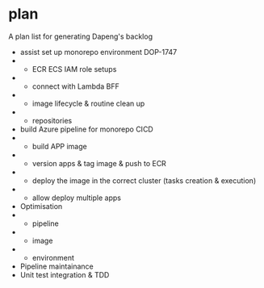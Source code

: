 # plan
A plan list for generating Dapeng's backlog

- assist set up monorepo environment DOP-1747
- - ECR ECS IAM role setups 
- - connect with Lambda BFF
- - image lifecycle & routine clean up
- - repositories
- build Azure pipeline for monorepo CICD
- - build APP image
- - version apps & tag image & push to ECR
- - deploy the image in the correct cluster (tasks creation & execution)
- - allow deploy multiple apps
- Optimisation
- - pipeline
- - image
- - environment
- Pipeline maintainance
- Unit test integration & TDD
